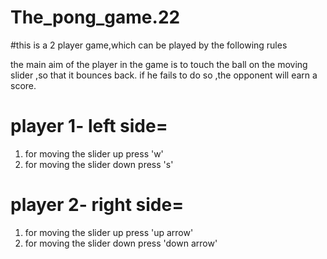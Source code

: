 # The_pong_game.22

#this is a 2 player game,which can be played by the following rules

the main aim of the player in the game is to touch the ball on the moving slider ,so that it bounces back.
if he fails to do so ,the opponent will earn a score.

# player 1- left side=
1) for moving the slider up press 'w' 
2) for moving the slider down press 's' 

# player 2- right side=
1) for moving the slider up press 'up arrow' 
2) for moving the slider down press 'down arrow' 
